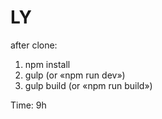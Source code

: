 # LY

after clone:

1. npm install
2. gulp (or «npm run dev»)
3. gulp build (or «npm run build»)

Time: 9h